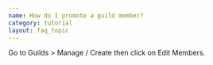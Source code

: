 ```yaml
---
name: How do I promote a guild member?
category: tutorial
layout: faq_topic
---
```

Go to Guilds > Manage / Create then click on Edit Members.